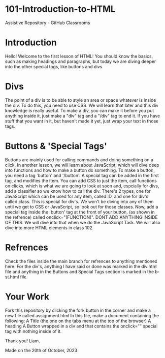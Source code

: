 # 101-Introduction-to-HTML
Assistive Repository - GitHub Classrooms
# Introduction
Hello! Welcome to the first lesson of HTML! You should know the basics, such as making headings and paragraphs, but today we are diving deeper into the other special tags, like buttons and divs
# Divs
The point of a div is to be able to style an area or space whatever is inside the div. To do this, you need to use CSS. We will learn that later and this div knowledge is really useful. To make a div, you can make it before you put anything inside it, just make a "div" tag and a "/div" tag to end it. If you have stuff that you want in it, but haven't made it yet, just wrap your text in those tags.
# Buttons & 'Special Tags'
Buttons are mainly used for calling commands and doing something on a click. In another lesson, we will learn about JavaScript, which will dive deep into functions and how to make a button do something. To make a button, you need a tag 'button' and '/button'. A special tag can be added in the first tag, and modifies the item. You can add CSS to just the item, call functions on clicks, which is what we are going to look at soon and, espcially for divs, add a classifier so we know how to call the div. There's 2 types, one for JavaScript which can be used for any item, called ID, and one for div's called class. This is special for div's. We won't be diving into any of them until we get to CSS or JavaScript, so look out for those classes. Now, add a special tag inside the 'button' tag at the front of your button, (as shown in the refrence) called onclick="(FUNCTION)". DONT ADD ANYTHING INSIDE OF THIS. We will dive into that when we do the JavaScript Task. We will also dive into more HTML elements in class 102.
# Refrences
Check the files inside the main branch for refrences to anything mentioned here. For the div's, anything I have said or done was marked in the div.html file and anything in the Buttons and Special Tags section is marked in the b-st.html file.
# Your Work
Fork this repository by clicking the fork button in the corner and make a new file called assignment.html
In this file, make a document containing the following:
A Title (the one on the tabs menu at the top of the browser)
A heading
A Button wrapped in a div and that contains the onclick="" special tag with nothing inside of it.

Thank you!
Liam,

Made on the 20th of October, 2023
